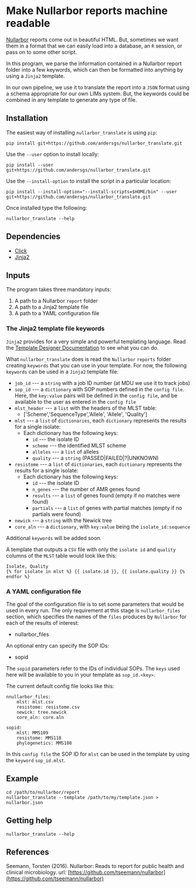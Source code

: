 # Make Nullarbor reports machine readable

[Nullarbor](https://github.com/tseemann/nullarbor) reports come out in beautiful HTML.
But, sometimes we want them in a format that we can easily load into a database,
an `R` session, or pass on to some other script.

In this program, we parse the information contained in a Nullarbor report
folder into a few keywords, which can then be formatted into anything by using
a `Jinja2` template.

In our own pipeline, we use it to translate the report into a `JSON` format
using a schema appropriate for our own LIMs system. But, the keywords could
be combined in any template to generate any type of file.

## Installation

The easiest way of installing `nullarbor_translate` is using `pip`:

`pip install git+https://github.com/andersgs/nullarbor_translate.git`

Use the `--user` option to install locally:

`pip install --user git+https://github.com/andersgs/nullarbor_translate.git`

Use the `--install-option` to install the script in a particular location:

`pip install --install-option="--install-scripts=$HOME/bin" --user git+https://github.com/andersgs/nullarbor_translate.git`

Once installed type the following:

`nullarbor_translate --help`

## Dependencies

* [Click](http://click.pocoo.org/5/)
* [Jinja2](http://jinja.pocoo.org/docs/dev/)

## Inputs

The program takes three mandatory inputs:

1. A path to a Nullarbor `report` folder
2. A path to a Jinja2 template file
3. A path to a YAML configuration file

### The Jinja2 template file keywords

`Jinja2` provides for a very simple and powerful templating language. Read the
[Template Designer Documentation](http://jinja.pocoo.org/docs/dev/templates/) to
see what you can do.

What `nullarbor_translate` does is read the `Nullarbor` `reports` folder creating
`keywords` that you can use in your template. For now, the following `keywords`
can be used in a `Jinja2` template file:

* `job_id` --- a `string` with a job ID number (at MDU we use it to track jobs)
* `sop_id` --- a `dictionary` with SOP numbers defined in the `config file`.
    Here, the `key:value` pairs will be defined in the `config file`, and be
    available to the user as entered in the `config file`
* `mlst_header` --- a `list` with the headers of the MLST table:
    - ['Scheme','SequenceType','Allele', 'Allele', 'Quality']
* `mlst` --- a `list` of `dictionaries`, each `dictionary` represents
    the results for a single isolate:
    - Each dictionary has the following keys:
        * `id` --- the isolate ID
        * `scheme` --- the identified MLST scheme
        * `alleles` --- a `list` of alleles
        * `quality` --- a `string` (PASSED|FAILED|?|UNKNOWN)
* `resistome` --- a `list` of `dictionaries`, each `dictionary` represents
    the results for a single isolate:
    - Each dictionary has the following keys:
        * `id` --- the isolate ID
        * `n_genes` --- the number of AMR genes found
        * `results` --- a `list` of genes found (empty if no matches were found)
        * `partials` --- a `list` of genes with partial matches (empty if no partials were found)
* `newick` --- a `string` with the Newick tree
* `core_aln` --- a `dictionary`, with `key:value` being the `isolate_id:sequence`

Additional `keywords` will be added soon.

A template that outputs a `CSV` file with only the `isolate id` and `quality`
columns of the `MLST` table would look like this:

```
Isolate, Quality
{% for isolate in mlst %} {{ isolate.id }}, {{ isolate.quality }} {% endfor %}
```
### A YAML configuration file

The goal of the configuration file is to set some parameters that would be used
in every run. The only requirement at this stage is `nullarbor_files` section,
which specifies the names of the `files` produces by `Nullarbor` for each
of the results of interest:

* nullarbor_files

An optional entry can specify the SOP IDs:

* sopid

The `sopid` parameters refer to the IDs of individual SOPs. The `keys` used here
will be available to you in your template as `sop_id.<key>`.

The current default config file looks like this:

```
nnullarbor_files:
    mlst: mlst.csv
    resistome: resistome.csv
    newick: tree.newick
    core_aln: core.aln

sopid:
    mlst: MMS109
    resistome: MMS118
    phylogenetics: MMS108
```

In this `config file` the SOP ID for `mlst` can be used in the template by using
the `keyword` `sop_id.mlst`.

## Example

```
cd /path/to/nullarbor/report
nullarbor_translate --template /path/to/my/template.json > nullarbor.json
```

## Getting help

```
nullarbor_translate --help
```

## References

Seemann, Torsten (2016). Nullarbor: Reads to report for public health and clinical microbiology. url: [https://github.com/tseemann/nullarbor](https://github.com/tseemann/nullarbor)
